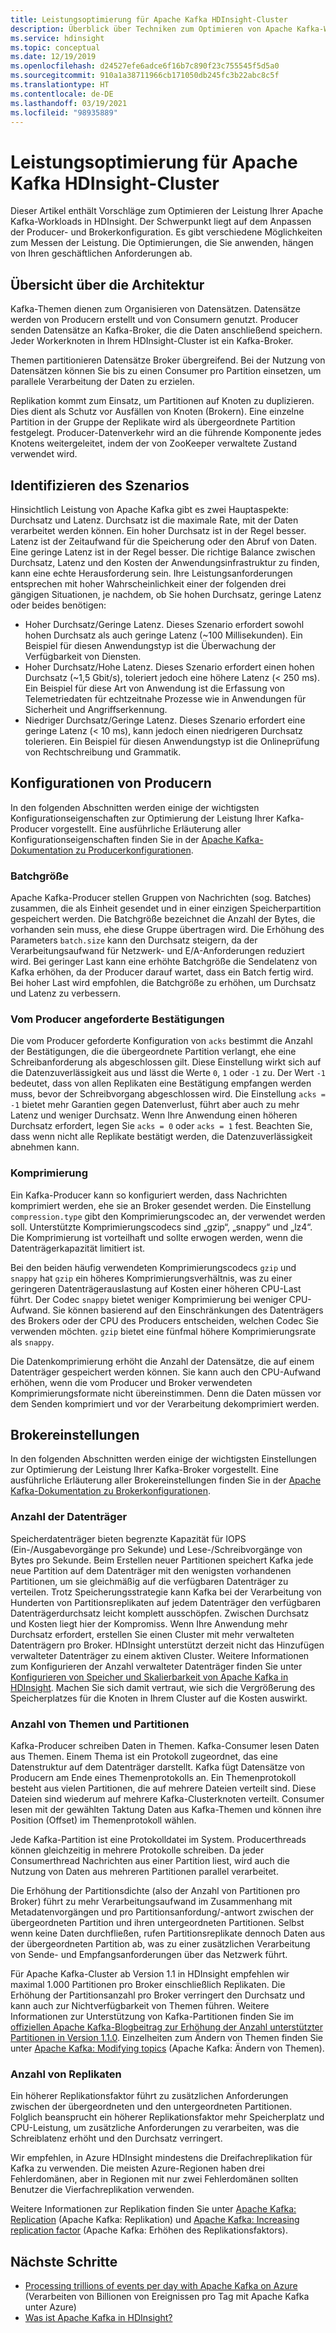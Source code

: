 ```yaml
---
title: Leistungsoptimierung für Apache Kafka HDInsight-Cluster
description: Überblick über Techniken zum Optimieren von Apache Kafka-Workloads in Azure HDInsight.
ms.service: hdinsight
ms.topic: conceptual
ms.date: 12/19/2019
ms.openlocfilehash: d24527efe6adce6f16b7c890f23c755545f5d5a0
ms.sourcegitcommit: 910a1a38711966cb171050db245fc3b22abc8c5f
ms.translationtype: HT
ms.contentlocale: de-DE
ms.lasthandoff: 03/19/2021
ms.locfileid: "98935889"
---
```

# <a name="performance-optimization-for-apache-kafka-hdinsight-clusters"></a>Leistungsoptimierung für Apache Kafka HDInsight-Cluster

Dieser Artikel enthält Vorschläge zum Optimieren der Leistung Ihrer Apache Kafka-Workloads in HDInsight. Der Schwerpunkt liegt auf dem Anpassen der Producer- und Brokerkonfiguration. Es gibt verschiedene Möglichkeiten zum Messen der Leistung. Die Optimierungen, die Sie anwenden, hängen von Ihren geschäftlichen Anforderungen ab.

## <a name="architecture-overview"></a>Übersicht über die Architektur

Kafka-Themen dienen zum Organisieren von Datensätzen. Datensätze werden von Producern erstellt und von Consumern genutzt. Producer senden Datensätze an Kafka-Broker, die die Daten anschließend speichern. Jeder Workerknoten in Ihrem HDInsight-Cluster ist ein Kafka-Broker.

Themen partitionieren Datensätze Broker übergreifend. Bei der Nutzung von Datensätzen können Sie bis zu einen Consumer pro Partition einsetzen, um parallele Verarbeitung der Daten zu erzielen.

Replikation kommt zum Einsatz, um Partitionen auf Knoten zu duplizieren. Dies dient als Schutz vor Ausfällen von Knoten (Brokern). Eine einzelne Partition in der Gruppe der Replikate wird als übergeordnete Partition festgelegt. Producer-Datenverkehr wird an die führende Komponente jedes Knotens weitergeleitet, indem der von ZooKeeper verwaltete Zustand verwendet wird.

## <a name="identify-your-scenario"></a>Identifizieren des Szenarios

Hinsichtlich Leistung von Apache Kafka gibt es zwei Hauptaspekte: Durchsatz und Latenz. Durchsatz ist die maximale Rate, mit der Daten verarbeitet werden können. Ein hoher Durchsatz ist in der Regel besser. Latenz ist der Zeitaufwand für die Speicherung oder den Abruf von Daten. Eine geringe Latenz ist in der Regel besser. Die richtige Balance zwischen Durchsatz, Latenz und den Kosten der Anwendungsinfrastruktur zu finden, kann eine echte Herausforderung sein. Ihre Leistungsanforderungen entsprechen mit hoher Wahrscheinlichkeit einer der folgenden drei gängigen Situationen, je nachdem, ob Sie hohen Durchsatz, geringe Latenz oder beides benötigen:

* Hoher Durchsatz/Geringe Latenz. Dieses Szenario erfordert sowohl hohen Durchsatz als auch geringe Latenz (~100 Millisekunden). Ein Beispiel für diesen Anwendungstyp ist die Überwachung der Verfügbarkeit von Diensten.
* Hoher Durchsatz/Hohe Latenz. Dieses Szenario erfordert einen hohen Durchsatz (~1,5 Gbit/s), toleriert jedoch eine höhere Latenz (< 250 ms). Ein Beispiel für diese Art von Anwendung ist die Erfassung von Telemetriedaten für echtzeitnahe Prozesse wie in Anwendungen für Sicherheit und Angriffserkennung.
* Niedriger Durchsatz/Geringe Latenz. Dieses Szenario erfordert eine geringe Latenz (< 10 ms), kann jedoch einen niedrigeren Durchsatz tolerieren. Ein Beispiel für diesen Anwendungstyp ist die Onlineprüfung von Rechtschreibung und Grammatik.

## <a name="producer-configurations"></a>Konfigurationen von Producern

In den folgenden Abschnitten werden einige der wichtigsten Konfigurationseigenschaften zur Optimierung der Leistung Ihrer Kafka-Producer vorgestellt. Eine ausführliche Erläuterung aller Konfigurationseigenschaften finden Sie in der [Apache Kafka-Dokumentation zu Producerkonfigurationen](https://kafka.apache.org/documentation/#producerconfigs).

### <a name="batch-size"></a>Batchgröße

Apache Kafka-Producer stellen Gruppen von Nachrichten (sog. Batches) zusammen, die als Einheit gesendet und in einer einzigen Speicherpartition gespeichert werden. Die Batchgröße bezeichnet die Anzahl der Bytes, die vorhanden sein muss, ehe diese Gruppe übertragen wird. Die Erhöhung des Parameters `batch.size` kann den Durchsatz steigern, da der Verarbeitungsaufwand für Netzwerk- und E/A-Anforderungen reduziert wird. Bei geringer Last kann eine erhöhte Batchgröße die Sendelatenz von Kafka erhöhen, da der Producer darauf wartet, dass ein Batch fertig wird. Bei hoher Last wird empfohlen, die Batchgröße zu erhöhen, um Durchsatz und Latenz zu verbessern.

### <a name="producer-required-acknowledgments"></a>Vom Producer angeforderte Bestätigungen

Die vom Producer geforderte Konfiguration von `acks` bestimmt die Anzahl der Bestätigungen, die die übergeordnete Partition verlangt, ehe eine Schreibanforderung als abgeschlossen gilt. Diese Einstellung wirkt sich auf die Datenzuverlässigkeit aus und lässt die Werte `0`, `1` oder `-1` zu. Der Wert `-1` bedeutet, dass von allen Replikaten eine Bestätigung empfangen werden muss, bevor der Schreibvorgang abgeschlossen wird. Die Einstellung `acks = -1` bietet mehr Garantien gegen Datenverlust, führt aber auch zu mehr Latenz und weniger Durchsatz. Wenn Ihre Anwendung einen höheren Durchsatz erfordert, legen Sie `acks = 0` oder `acks = 1` fest. Beachten Sie, dass wenn nicht alle Replikate bestätigt werden, die Datenzuverlässigkeit abnehmen kann.

### <a name="compression"></a>Komprimierung

Ein Kafka-Producer kann so konfiguriert werden, dass Nachrichten komprimiert werden, ehe sie an Broker gesendet werden. Die Einstellung `compression.type` gibt den Komprimierungscodec an, der verwendet werden soll. Unterstützte Komprimierungscodecs sind „gzip“, „snappy“ und „lz4“. Die Komprimierung ist vorteilhaft und sollte erwogen werden, wenn die Datenträgerkapazität limitiert ist.

Bei den beiden häufig verwendeten Komprimierungscodecs `gzip` und `snappy` hat `gzip` ein höheres Komprimierungsverhältnis, was zu einer geringeren Datenträgerauslastung auf Kosten einer höheren CPU-Last führt. Der Codec `snappy` bietet weniger Komprimierung bei weniger CPU-Aufwand. Sie können basierend auf den Einschränkungen des Datenträgers des Brokers oder der CPU des Producers entscheiden, welchen Codec Sie verwenden möchten. `gzip` bietet eine fünfmal höhere Komprimierungsrate als `snappy`.

Die Datenkomprimierung erhöht die Anzahl der Datensätze, die auf einem Datenträger gespeichert werden können. Sie kann auch den CPU-Aufwand erhöhen, wenn die vom Producer und Broker verwendeten Komprimierungsformate nicht übereinstimmen. Denn die Daten müssen vor dem Senden komprimiert und vor der Verarbeitung dekomprimiert werden.

## <a name="broker-settings"></a>Brokereinstellungen

In den folgenden Abschnitten werden einige der wichtigsten Einstellungen zur Optimierung der Leistung Ihrer Kafka-Broker vorgestellt. Eine ausführliche Erläuterung aller Brokereinstellungen finden Sie in der [Apache Kafka-Dokumentation zu Brokerkonfigurationen](https://kafka.apache.org/documentation/#producerconfigs).

### <a name="number-of-disks"></a>Anzahl der Datenträger

Speicherdatenträger bieten begrenzte Kapazität für IOPS (Ein-/Ausgabevorgänge pro Sekunde) und Lese-/Schreibvorgänge von Bytes pro Sekunde. Beim Erstellen neuer Partitionen speichert Kafka jede neue Partition auf dem Datenträger mit den wenigsten vorhandenen Partitionen, um sie gleichmäßig auf die verfügbaren Datenträger zu verteilen. Trotz Speicherungsstrategie kann Kafka bei der Verarbeitung von Hunderten von Partitionsreplikaten auf jedem Datenträger den verfügbaren Datenträgerdurchsatz leicht komplett ausschöpfen. Zwischen Durchsatz und Kosten liegt hier der Kompromiss. Wenn Ihre Anwendung mehr Durchsatz erfordert, erstellen Sie einen Cluster mit mehr verwalteten Datenträgern pro Broker. HDInsight unterstützt derzeit nicht das Hinzufügen verwalteter Datenträger zu einem aktiven Cluster. Weitere Informationen zum Konfigurieren der Anzahl verwalteter Datenträger finden Sie unter [Konfigurieren von Speicher und Skalierbarkeit von Apache Kafka in HDInsight](apache-kafka-scalability.md). Machen Sie sich damit vertraut, wie sich die Vergrößerung des Speicherplatzes für die Knoten in Ihrem Cluster auf die Kosten auswirkt.

### <a name="number-of-topics-and-partitions"></a>Anzahl von Themen und Partitionen

Kafka-Producer schreiben Daten in Themen. Kafka-Consumer lesen Daten aus Themen. Einem Thema ist ein Protokoll zugeordnet, das eine Datenstruktur auf dem Datenträger darstellt. Kafka fügt Datensätze von Producern am Ende eines Themenprotokolls an. Ein Themenprotokoll besteht aus vielen Partitionen, die auf mehrere Dateien verteilt sind. Diese Dateien sind wiederum auf mehrere Kafka-Clusterknoten verteilt. Consumer lesen mit der gewählten Taktung Daten aus Kafka-Themen und können ihre Position (Offset) im Themenprotokoll wählen.

Jede Kafka-Partition ist eine Protokolldatei im System. Producerthreads können gleichzeitig in mehrere Protokolle schreiben. Da jeder Consumerthread Nachrichten aus einer Partition liest, wird auch die Nutzung von Daten aus mehreren Partitionen parallel verarbeitet.

Die Erhöhung der Partitionsdichte (also der Anzahl von Partitionen pro Broker) führt zu mehr Verarbeitungsaufwand im Zusammenhang mit Metadatenvorgängen und pro Partitionsanfordung/-antwort zwischen der übergeordneten Partition und ihren untergeordneten Partitionen. Selbst wenn keine Daten durchfließen, rufen Partitionsreplikate dennoch Daten aus der übergeordneten Partition ab, was zu einer zusätzlichen Verarbeitung von Sende- und Empfangsanforderungen über das Netzwerk führt.

Für Apache Kafka-Cluster ab Version 1.1 in HDInsight empfehlen wir maximal 1.000 Partitionen pro Broker einschließlich Replikaten. Die Erhöhung der Partitionsanzahl pro Broker verringert den Durchsatz und kann auch zur Nichtverfügbarkeit von Themen führen. Weitere Informationen zur Unterstützung von Kafka-Partitionen finden Sie im [offiziellen Apache Kafka-Blogbeitrag zur Erhöhung der Anzahl unterstützter Partitionen in Version 1.1.0](https://blogs.apache.org/kafka/entry/apache-kafka-supports-more-partitions). Einzelheiten zum Ändern von Themen finden Sie unter [Apache Kafka: Modifying topics](https://kafka.apache.org/documentation/#basic_ops_modify_topic) (Apache Kafka: Ändern von Themen).

### <a name="number-of-replicas"></a>Anzahl von Replikaten

Ein höherer Replikationsfaktor führt zu zusätzlichen Anforderungen zwischen der übergeordneten und den untergeordneten Partitionen. Folglich beansprucht ein höherer Replikationsfaktor mehr Speicherplatz und CPU-Leistung, um zusätzliche Anforderungen zu verarbeiten, was die Schreiblatenz erhöht und den Durchsatz verringert.

Wir empfehlen, in Azure HDInsight mindestens die Dreifachreplikation für Kafka zu verwenden. Die meisten Azure-Regionen haben drei Fehlerdomänen, aber in Regionen mit nur zwei Fehlerdomänen sollten Benutzer die Vierfachreplikation verwenden.

Weitere Informationen zur Replikation finden Sie unter [Apache Kafka: Replication](https://kafka.apache.org/documentation/#replication) (Apache Kafka: Replikation) und [Apache Kafka: Increasing replication factor](https://kafka.apache.org/documentation/#basic_ops_increase_replication_factor) (Apache Kafka: Erhöhen des Replikationsfaktors).

## <a name="next-steps"></a>Nächste Schritte

* [Processing trillions of events per day with Apache Kafka on Azure](https://azure.microsoft.com/blog/processing-trillions-of-events-per-day-with-apache-kafka-on-azure/) (Verarbeiten von Billionen von Ereignissen pro Tag mit Apache Kafka unter Azure)
* [Was ist Apache Kafka in HDInsight?](apache-kafka-introduction.md)
